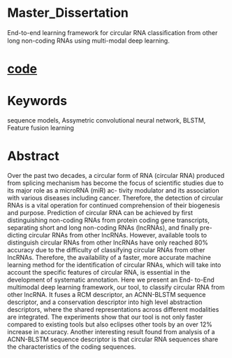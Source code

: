 # Master_Dissertation
End-to-end learning framework for circular RNA classiﬁcation from other long non-coding RNAs using multi-modal deep learning. 
# [code](https://github.com/UofLBioinformatics/circDeep)

# Keywords
sequence models, Assymetric convolutional neural network, BLSTM, Feature fusion learning
# Abstract
Over the past two decades, a circular form of RNA (circular RNA) produced from splicing
mechanism has become the focus of scientific studies due to its major role as a microRNA (miR) ac-
tivity modulator and its association with various diseases including cancer. Therefore, the detection
of circular RNAs is a vital operation for continued comprehension of their biogenesis and purpose.
Prediction of circular RNA can be achieved by first distinguishing non-coding RNAs from protein
coding gene transcripts, separating short and long non-coding RNAs (lncRNAs), and finally pre-
dicting circular RNAs from other lncRNAs. However, available tools to distinguish circular RNAs
from other lncRNAs have only reached 80% accuracy due to the difficulty of classifying circular
RNAs from other lncRNAs. Therefore, the availability of a faster, more accurate machine learning
method for the identification of circular RNAs, which will take into account the specific features of
circular RNA, is essential in the development of systematic annotation. Here we present an End-
to-End multimodal deep learning framework, our tool, to classify circular RNA from other lncRNA.
It fuses a RCM descriptor, an ACNN-BLSTM sequence descriptor, and a conservation descriptor
into high level abstraction descriptors, where the shared representations across different modalities
are integrated. The experiments show that our tool is not only faster compared to existing tools
but also eclipses other tools by an over 12% increase in accuracy. Another interesting result found
from analysis of a ACNN-BLSTM sequence descriptor is that circular RNA sequences share the
characteristics of the coding sequences.
